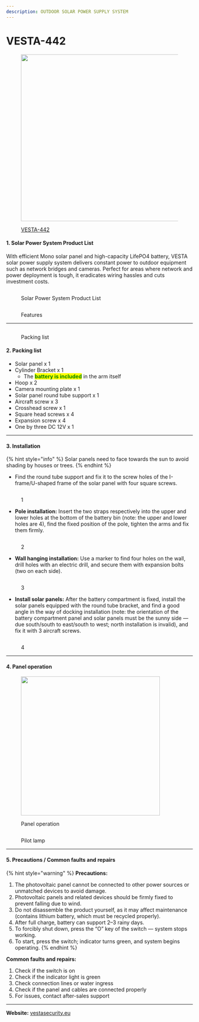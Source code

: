 ```yaml
---
description: OUTDOOR SOLAR POWER SUPPLY SYSTEM
---
```


# VESTA-442

<figure><img src=".gitbook/assets/image (254).png" alt="" width="450"><figcaption><p><a href="https://bydemes.com/en/products/cctv/accessories/standalone-power-supply-systems/VESTA-442">VESTA-442</a></p></figcaption></figure>

#### 1. Solar Power System Product List

With efficient Mono solar panel and high-capacity LifePO4 battery, VESTA solar power supply system delivers constant power to outdoor equipment such as network bridges and cameras. Perfect for areas where network and power deployment is tough, it eradicates wiring hassles and cuts investment costs.

<figure><img src=".gitbook/assets/image (240).png" alt=""><figcaption><p>Solar Power System Product List</p></figcaption></figure>

<figure><img src=".gitbook/assets/image (241).png" alt=""><figcaption><p>Features</p></figcaption></figure>

***

<figure><img src=".gitbook/assets/image (242).png" alt=""><figcaption><p>Packing list</p></figcaption></figure>

#### 2. Packing list

* Solar panel x 1
* Cylinder Bracket x 1
  * The <mark style="color:green;">**battery is included**</mark> in the arm itself
* Hoop x 2
* Camera mounting plate x 1
* Solar panel round tube support x 1
* Aircraft screw x 3
* Crosshead screw x 1
* Square head screws x 4
* Expansion screw x 4
* One by three DC 12V x 1

***

#### 3. Installation

{% hint style="info" %}
Solar panels need to face towards the sun to avoid shading by houses or trees.
{% endhint %}



* Find the round tube support and fix it to the screw holes of the I-frame/U-shaped frame of the solar panel with four square screws.

<figure><img src=".gitbook/assets/image (243).png" alt=""><figcaption><p>1</p></figcaption></figure>

* **Pole installation:** Insert the two straps respectively into the upper and lower holes at the bottom of the battery bin (note: the upper and lower holes are 4), find the fixed position of the pole, tighten the arms and fix them firmly.

<figure><img src=".gitbook/assets/image (244).png" alt=""><figcaption><p>2</p></figcaption></figure>

* **Wall hanging installation:** Use a marker to find four holes on the wall, drill holes with an electric drill, and secure them with expansion bolts (two on each side).

<figure><img src=".gitbook/assets/image (247).png" alt=""><figcaption><p>3</p></figcaption></figure>

* **Install solar panels:** After the battery compartment is fixed, install the solar panels equipped with the round tube bracket, and find a good angle in the way of docking installation (note: the orientation of the battery compartment panel and solar panels must be the sunny side — due south/south to east/south to west; north installation is invalid), and fix it with 3 aircraft screws.

<figure><img src=".gitbook/assets/image (248).png" alt=""><figcaption><p>4</p></figcaption></figure>

***

#### 4. Panel operation

<figure><img src=".gitbook/assets/image (250).png" alt="" width="375"><figcaption><p>Panel operation</p></figcaption></figure>

<figure><img src=".gitbook/assets/image (251).png" alt=""><figcaption><p>Pilot lamp </p></figcaption></figure>

***

#### 5. Precautions / Common faults and repairs

{% hint style="warning" %}
**Precautions:**

1. The photovoltaic panel cannot be connected to other power sources or unmatched devices to avoid damage.
2. Photovoltaic panels and related devices should be firmly fixed to prevent falling due to wind.
3. Do not disassemble the product yourself, as it may affect maintenance (contains lithium battery, which must be recycled properly).
4. After full charge, battery can support 2–3 rainy days.
5. To forcibly shut down, press the “O” key of the switch — system stops working.
6. To start, press the switch; indicator turns green, and system begins operating.
{% endhint %}



**Common faults and repairs:**

1. Check if the switch is on
2. Check if the indicator light is green
3. Check connection lines or water ingress
4. Check if the panel and cables are connected properly
5. For issues, contact after-sales support

***

**Website:** [vestasecurity.eu](https://vestasecurity.eu)
